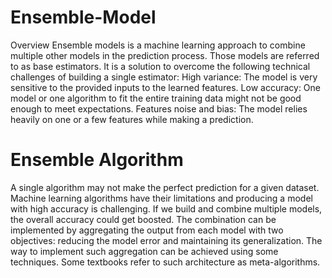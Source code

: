 # **Ensemble-Model**

Overview Ensemble models is a machine learning approach to combine multiple other models in the prediction process. Those models are referred to as base estimators. It is a solution to overcome the following technical challenges of building a single estimator: High variance: The model is very sensitive to the provided inputs to the learned features. Low accuracy: One model or one algorithm to fit the entire training data might not be good enough to meet expectations. Features noise and bias: The model relies heavily on one or a few features while making a prediction.

# **Ensemble Algorithm**
A single algorithm may not make the perfect prediction for a given dataset. Machine learning algorithms have their limitations and producing a model with high accuracy is challenging. If we build and combine multiple models, the overall accuracy could get boosted. The combination can be implemented by aggregating the output from each model with two objectives: reducing the model error and maintaining its generalization. The way to implement such aggregation can be achieved using some techniques. Some textbooks refer to such architecture as meta-algorithms.
